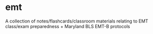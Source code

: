 # emt
A collection of notes/flashcards/classroom materials relating to EMT class/exam preparedness + Maryland BLS EMT-B protocols
